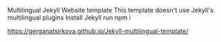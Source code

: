 Multilingual Jekyll Website template
This template doesn't use Jekyll's multilingual plugins
Install Jekyll
run npm i


 https://gerganatsirkova.github.io/Jekyll-multilingual-template/